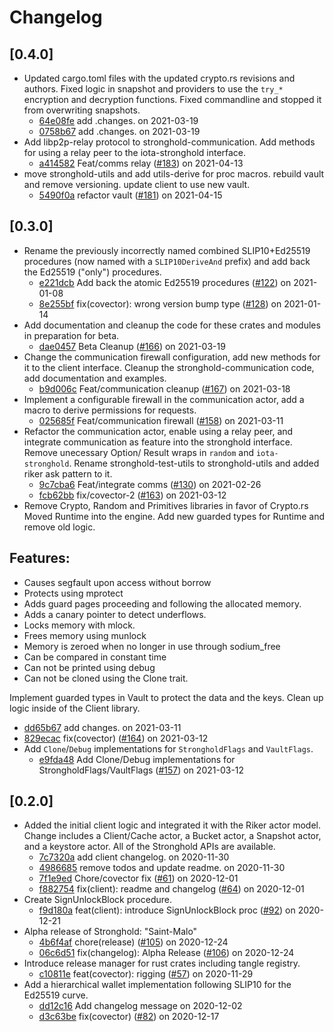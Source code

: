 # Changelog

## \[0.4.0]

- Updated cargo.toml files with the updated crypto.rs revisions and authors.
  Fixed logic in snapshot and providers to use the `try_*` encryption and decryption functions.
  Fixed commandline and stopped it from overwriting snapshots.
  - [64e08fe](https://www.github.com/iotaledger/stronghold.rs/commit/64e08fe39454d2191561783d009b155c91db37c1) add .changes. on 2021-03-19
  - [0758b67](https://www.github.com/iotaledger/stronghold.rs/commit/0758b6734a1e22d491345a6b894acea12ab5b1b7) add .changes. on 2021-03-19
- Add libp2p-relay protocol to stronghold-communication.
  Add methods for using a relay peer to the iota-stronghold interface.
  - [a414582](https://www.github.com/iotaledger/stronghold.rs/commit/a414582024f45e854a75ab82e4196777ab4a42b8) Feat/comms relay ([#183](https://www.github.com/iotaledger/stronghold.rs/pull/183)) on 2021-04-13
- move stronghold-utils and add utils-derive for proc macros.
  rebuild vault and remove versioning.
  update client to use new vault.
  - [5490f0a](https://www.github.com/iotaledger/stronghold.rs/commit/5490f0aaaf58e5322a5569c02669514ec067b02f) refactor vault ([#181](https://www.github.com/iotaledger/stronghold.rs/pull/181)) on 2021-04-15

## \[0.3.0]

- Rename the previously incorrectly named combined SLIP10+Ed25519 procedures (now
  named with a `SLIP10DeriveAnd` prefix) and add back the Ed25519 ("only")
  procedures.
  - [e221dcb](https://www.github.com/iotaledger/stronghold.rs/commit/e221dcb31519960e60982012da3c2ac154d989e1) Add back the atomic Ed25519 procedures ([#122](https://www.github.com/iotaledger/stronghold.rs/pull/122)) on 2021-01-08
  - [8e255bf](https://www.github.com/iotaledger/stronghold.rs/commit/8e255bf4aad8caf69dcddfac24d4cdb07f716177) fix(covector): wrong version bump type ([#128](https://www.github.com/iotaledger/stronghold.rs/pull/128)) on 2021-01-14
- Add documentation and cleanup the code for these crates and modules in preparation for beta.
  - [dae0457](https://www.github.com/iotaledger/stronghold.rs/commit/dae04579cb20ad69a7aecdf102fb66ecac4aaf46) Beta Cleanup ([#166](https://www.github.com/iotaledger/stronghold.rs/pull/166)) on 2021-03-19
- Change the communication firewall configuration, add new methods for it to the client interface.
  Cleanup the stronghold-communication code, add documentation and examples.
  - [b9d006c](https://www.github.com/iotaledger/stronghold.rs/commit/b9d006cef88f6ae45f47a8644702a800d13e39c5) Feat/communication cleanup ([#167](https://www.github.com/iotaledger/stronghold.rs/pull/167)) on 2021-03-18
- Implement a configurable firewall in the communication actor, add a macro to derive permissions for requests.
  - [025685f](https://www.github.com/iotaledger/stronghold.rs/commit/025685fb181ba0600f31680a3f4c115c0e2097f7) Feat/communication firewall ([#158](https://www.github.com/iotaledger/stronghold.rs/pull/158)) on 2021-03-11
- Refactor the communication actor, enable using a relay peer, and integrate communication as feature into the stronghold interface.
  Remove unecessary Option/ Result wraps in `random` and `iota-stronghold`.
  Rename stronghold-test-utils to stronghold-utils and added riker ask pattern to it.
  - [9c7cba6](https://www.github.com/iotaledger/stronghold.rs/commit/9c7cba624e2a99f04a2d033b8673f8a4b8735f0b) Feat/integrate comms ([#130](https://www.github.com/iotaledger/stronghold.rs/pull/130)) on 2021-02-26
  - [fcb62bb](https://www.github.com/iotaledger/stronghold.rs/commit/fcb62bbf966bfcd543b13a79d73839a3fee0219e) fix/covector-2 ([#163](https://www.github.com/iotaledger/stronghold.rs/pull/163)) on 2021-03-12
- Remove Crypto, Random and Primitives libraries in favor of Crypto.rs
  Moved Runtime into the engine.
  Add new guarded types for Runtime and remove old logic.

## Features:

- Causes segfault upon access without borrow
- Protects using mprotect
- Adds guard pages proceeding and following the allocated memory.
- Adds a canary pointer to detect underflows.
- Locks memory with mlock.
- Frees memory using munlock
- Memory is zeroed when no longer in use through sodium_free
- Can be compared in constant time
- Can not be printed using debug
- Can not be cloned using the Clone trait.

Implement guarded types in Vault to protect the data and the keys.
Clean up logic inside of the Client library.

- [dd65b67](https://www.github.com/iotaledger/stronghold.rs/commit/dd65b67f42718150c7c7dbab9606ee2167cf11ce) add changes. on 2021-03-11
- [829ecac](https://www.github.com/iotaledger/stronghold.rs/commit/829ecac2e8090d478706c673cd45f1b91a60b2de) fix(covector) ([#164](https://www.github.com/iotaledger/stronghold.rs/pull/164)) on 2021-03-12
- Add `Clone`/`Debug` implementations for `StrongholdFlags` and `VaultFlags`.
  - [e9fda48](https://www.github.com/iotaledger/stronghold.rs/commit/e9fda4859d0367f3a69265dcb5d4d276bfb07066) Add Clone/Debug implementations for StrongholdFlags/VaultFlags ([#157](https://www.github.com/iotaledger/stronghold.rs/pull/157)) on 2021-03-12

## \[0.2.0]

- Added the initial client logic and integrated it with the Riker actor model. Change includes a Client/Cache actor, a Bucket actor, a Snapshot actor, and a keystore actor.  All of the Stronghold APIs are available.
  - [7c7320a](https://www.github.com/iotaledger/stronghold.rs/commit/7c7320ab0bc71749510a590f418c9bd70329dc02) add client changelog. on 2020-11-30
  - [4986685](https://www.github.com/iotaledger/stronghold.rs/commit/49866854f32dde8589f37c6d9ea0c2e7ddb3c461) remove todos and update readme. on 2020-11-30
  - [7f1e9ed](https://www.github.com/iotaledger/stronghold.rs/commit/7f1e9edf5f5c5e148376575057a55d1d1398708a) Chore/covector fix ([#61](https://www.github.com/iotaledger/stronghold.rs/pull/61)) on 2020-12-01
  - [f882754](https://www.github.com/iotaledger/stronghold.rs/commit/f88275451e7d3c140bbfd1c90a9267aa222fb6d0) fix(client): readme and changelog ([#64](https://www.github.com/iotaledger/stronghold.rs/pull/64)) on 2020-12-01
- Create SignUnlockBlock procedure.
  - [f9d180a](https://www.github.com/iotaledger/stronghold.rs/commit/f9d180a85fe57c2942d6ebabfcfdb3c445b0ba5b) feat(client): introduce SignUnlockBlock proc ([#92](https://www.github.com/iotaledger/stronghold.rs/pull/92)) on 2020-12-21
- Alpha release of Stronghold: "Saint-Malo"
  - [4b6f4af](https://www.github.com/iotaledger/stronghold.rs/commit/4b6f4af29f6c21044f5063ec4a8d8aff643f81a7) chore(release) ([#105](https://www.github.com/iotaledger/stronghold.rs/pull/105)) on 2020-12-24
  - [06c6d51](https://www.github.com/iotaledger/stronghold.rs/commit/06c6d513dfcd1ba8ed6379177790ec6db28a6fea) fix(changelog): Alpha Release ([#106](https://www.github.com/iotaledger/stronghold.rs/pull/106)) on 2020-12-24
- Introduce release manager for rust crates including tangle registry.
  - [c10811e](https://www.github.com/iotaledger/stronghold.rs/commit/c10811effbff396370762e76a2f2d44221dc7327) feat(covector): rigging ([#57](https://www.github.com/iotaledger/stronghold.rs/pull/57)) on 2020-11-29
- Add a hierarchical wallet implementation following SLIP10 for the Ed25519 curve.
  - [dd12c16](https://www.github.com/iotaledger/stronghold.rs/commit/dd12c16d628ec996728d356cfb815f185cc5cc37) Add changelog message on 2020-12-02
  - [d3c63be](https://www.github.com/iotaledger/stronghold.rs/commit/d3c63bec8052c0cd6a636fef3463b90893b55d4b) fix(covector) ([#82](https://www.github.com/iotaledger/stronghold.rs/pull/82)) on 2020-12-17
